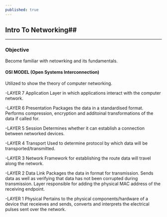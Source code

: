 ```yaml
---
published: true
---
```

## Intro To Networking##
---
### Objective ###
Become familiar with netowrking and its fundamentals. 

#### OSI MODEL (Open Systems Interconnection)  ####

Utilized to show the theory of computer networking. 

-LAYER 7 Application
	Layer in which applications interact with the computer network.

-LAYER 6 Presentation
	Packages the data in a standardised format. Performs compression, encryption and additoinal transformations of the data if called for.
    
-LAYER 5 Session
	Determines whether it can establish a connection between networked devices. 
    
-LAYER 4 Transport
	Used to determine protocol by which data will be transported/transmitted.
    
-LAYER 3 Network
	Framework for establishing the route data will travel along the network. 
    
-LAYER 2 Data Link
	Packages the data in format for transmission. Sends data as well as verifying that data has not been corrupted during transmission. Layer responsible for adding the physical MAC address of the receiving endpoint.
    
-LAYER 1 Physical
	Pertains to the physical components/hardware of a device that receieves and sends, converts and interprets the electrical pulses sent over the network. 

